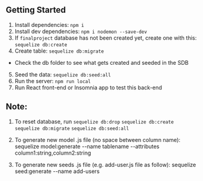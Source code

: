 ## Getting Started

1. Install dependencies: `npm i`
2. Install dev dependencies: `npm i nodemon --save-dev`
3. If `finalproject` database has not been created yet, create one with this: `sequelize db:create`
4. Create table: `sequelize db:migrate`
  - Check the db folder to see what gets created and seeded in the SDB
5. Seed the data: `sequelize db:seed:all`
6. Run the server: `npm run local`
7. Run React front-end or Insomnia app to test this back-end

## Note: 
1. To reset database, run 
  `sequelize db:drop`
  `sequelize db:create`
  `sequelize db:migrate`
  `sequelize db:seed:all`

2. To generate new model .js file (no space between column name):
sequelize model:generate --name tablename --attributes column1:string,column2:string

3. To generate new seeds .js file (e.g. add-user.js file as follow): 
sequelize seed:generate --name add-users




